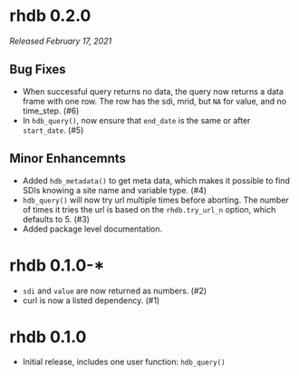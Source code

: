 # rhdb 0.2.0

*Released February 17, 2021*

## Bug Fixes

* When successful query returns no data, the query now returns a data frame with one row. The row has the sdi, mrid, but `NA` for value, and no time_step. (#6)
* In `hdb_query()`, now ensure that `end_date` is the same or after `start_date`. (#5)

## Minor Enhancemnts

* Added `hdb_metadata()` to get meta data, which makes it possible to find SDIs knowing a site name and variable type. (#4)
* `hdb_query()` will now try url multiple times before aborting. The number of times it tries the url is based on the `rhdb.try_url_n` option, which defaults to 5. (#3)
* Added package level documentation.

# rhdb 0.1.0-*

* `sdi` and `value` are now returned as numbers. (#2)
* curl is now a listed dependency. (#1)

# rhdb 0.1.0

* Initial release, includes one user function: `hdb_query()`
